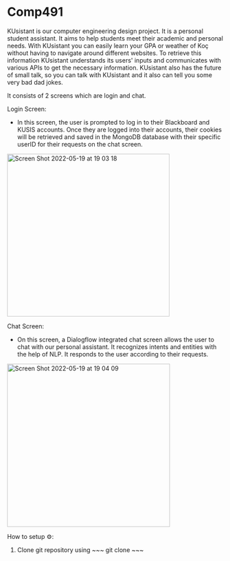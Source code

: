 # Comp491

KUsistant is our computer engineering design project. 
It is a personal student assistant. 
It aims to help students meet their academic and personal needs. 
With KUsistant you can easily learn your GPA or weather of Koç without having to navigate around different websites. 
To retrieve this information KUsistant understands its users' inputs and communicates with various APIs to get the necessary information. 
KUsistant also has the future of small talk, so you can talk with KUsistant and it also can tell you some very bad dad jokes.

It consists of 2 screens which are login and chat.

Login Screen:
- In this screen, the user is prompted to log in to their Blackboard and KUSIS accounts. Once they are logged into their accounts, their cookies will be retrieved
and saved in the MongoDB database with their specific userID for their requests on the chat screen.
<img width="378" alt="Screen Shot 2022-05-19 at 19 03 18" src="https://user-images.githubusercontent.com/31079280/169346270-4c4ffc29-14d7-45d4-95e8-125993b8e16c.png">


Chat Screen:
- On this screen, a Dialogflow integrated chat screen allows the user to chat with our personal assistant. It recognizes intents and entities with the help
of NLP. It responds to the user according to their requests.
<img width="379" alt="Screen Shot 2022-05-19 at 19 04 09" src="https://user-images.githubusercontent.com/31079280/169346333-d7bff9ef-85af-417e-b8e6-3c1ee47c804b.png">

How to setup :gear::
1. Clone git repository using ~~~ git clone  ~~~
